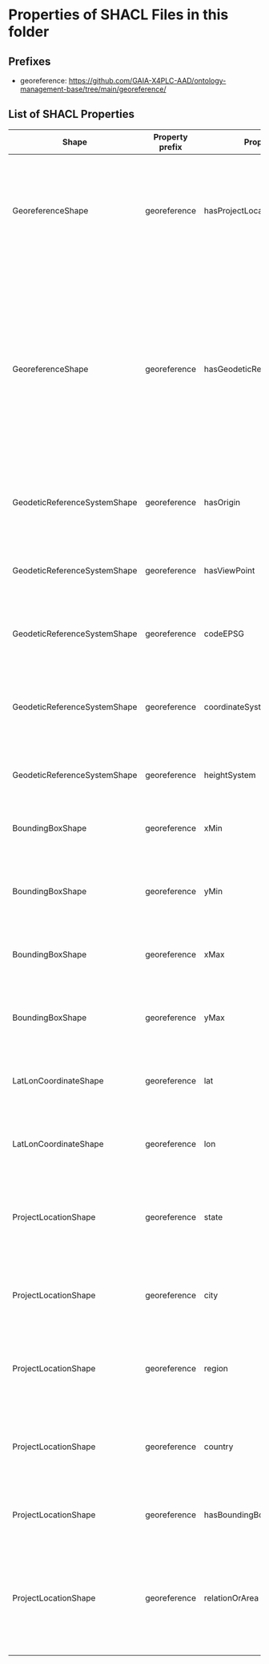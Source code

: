 # Properties of SHACL Files in this folder

## Prefixes

- georeference: <https://github.com/GAIA-X4PLC-AAD/ontology-management-base/tree/main/georeference/>

## List of SHACL Properties

| Shape | Property prefix | Property | MinCount | MaxCount | Description | Datatype/NodeKind | Filename |
| --- | --- | --- | --- | --- | --- | --- | --- |
| GeoreferenceShape | georeference | hasProjectLocation | 1 | 1 | Contains properties (state, city, region, country, bounding) to describe the location of the simulation asset. |  | georeference_shacl.ttl |
| GeoreferenceShape | georeference | hasGeodeticReferenceSystem | 1 | 1 | This ontology includes properties for positions (e.g., origin and viewpoint), projection type, and an ellipsoidal height system, which together define a geodetic reference system. |  | georeference_shacl.ttl |
| GeodeticReferenceSystemShape | georeference | hasOrigin | 1 | 1 | Defines the center position of the asset in world coordinates. |  | georeference_shacl.ttl |
| GeodeticReferenceSystemShape | georeference | hasViewPoint |  | 1 | Defines the imported viewpoint position of the asset in world coordinates. |  | georeference_shacl.ttl |
| GeodeticReferenceSystemShape | georeference | codeEPSG |  | 1 | Defines the projection EPSG code for the asset. | <http://www.w3.org/2001/XMLSchema#int> | georeference_shacl.ttl |
| GeodeticReferenceSystemShape | georeference | coordinateSystemName |  | 1 | Describes the coordinate system name of the asset as an alternative to the EPSG code. | <http://www.w3.org/2001/XMLSchema#string> | georeference_shacl.ttl |
| GeodeticReferenceSystemShape | georeference | heightSystem |  | 1 | Defines the height system type of the asset. | <http://www.w3.org/2001/XMLSchema#string> | georeference_shacl.ttl |
| BoundingBoxShape | georeference | xMin | 1 | 1 | Defines the minimum bounding box value along the x-axis. | <http://www.w3.org/2001/XMLSchema#float> | georeference_shacl.ttl |
| BoundingBoxShape | georeference | yMin | 1 | 1 | Defines the minimum bounding box value along the y-axis. | <http://www.w3.org/2001/XMLSchema#float> | georeference_shacl.ttl |
| BoundingBoxShape | georeference | xMax | 1 | 1 | Defines the maximum bounding box value along the x-axis. | <http://www.w3.org/2001/XMLSchema#float> | georeference_shacl.ttl |
| BoundingBoxShape | georeference | yMax | 1 | 1 | Defines the maximum bounding box value along the y-axis. | <http://www.w3.org/2001/XMLSchema#float> | georeference_shacl.ttl |
| LatLonCoordinateShape | georeference | lat | 1 | 1 | Defines a world latitude value (on the y-axis) in degrees. | <http://www.w3.org/2001/XMLSchema#float> | georeference_shacl.ttl |
| LatLonCoordinateShape | georeference | lon | 1 | 1 | Defines a world longitude value (on the x-axis) in degrees. | <http://www.w3.org/2001/XMLSchema#float> | georeference_shacl.ttl |
| ProjectLocationShape | georeference | state |  | 1 | Defines an ISO 3166-2 code for the state or province in which the asset centre is located. | <http://www.w3.org/2001/XMLSchema#string> | georeference_shacl.ttl |
| ProjectLocationShape | georeference | city |  | 1 | Specifies the name of the city in which the asset's centre is located. | <http://www.w3.org/2001/XMLSchema#string> | georeference_shacl.ttl |
| ProjectLocationShape | georeference | region |  | 1 | Specifies the name of the region in which the asset's centre is located. | <http://www.w3.org/2001/XMLSchema#string> | georeference_shacl.ttl |
| ProjectLocationShape | georeference | country |  | 1 | Defines an ISO 3166-1, alpha-2 code for the country in which the asset centre is located. | <http://www.w3.org/2001/XMLSchema#string> | georeference_shacl.ttl |
| ProjectLocationShape | georeference | hasBoundingBox | 1 | 1 | Defines the bounding box in world coordinates of the asset. |  | georeference_shacl.ttl |
| ProjectLocationShape | georeference | relationOrArea |  | 1 | Describes the area in which the asset is located, such as the name of the main street or the landscape region. | <http://www.w3.org/2001/XMLSchema#string> | georeference_shacl.ttl |

